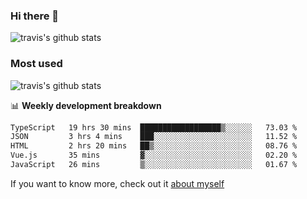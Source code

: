 ### Hi there 👋

<!--
**HondryTravis/HondryTravis** is a ✨ _special_ ✨ repository because its `README.md` (this file) appears on your GitHub profile.

Here are some ideas to get you started:

- 🔭 I’m currently working on ...
- 🌱 I’m currently learning ...
- 👯 I’m looking to collaborate on ...
- 🤔 I’m looking for help with ...
- 💬 Ask me about ...
- 📫 How to reach me: ...
- 😄 Pronouns: ...
- ⚡ Fun fact: ...
-->

![travis's github stats](https://github-readme-stats.vercel.app/api?username=HondryTravis&hide=stars)
### Most used
![travis's github stats](https://github-readme-stats.anuraghazra1.vercel.app/api/top-langs/?username=HondryTravis&layout=compact&hide_title=true)

📊 **Weekly development breakdown**

<!--START_SECTION:waka-->

```txt
TypeScript   19 hrs 30 mins  ██████████████████▒░░░░░░   73.03 %
JSON         3 hrs 4 mins    ███░░░░░░░░░░░░░░░░░░░░░░   11.52 %
HTML         2 hrs 20 mins   ██▒░░░░░░░░░░░░░░░░░░░░░░   08.76 %
Vue.js       35 mins         ▓░░░░░░░░░░░░░░░░░░░░░░░░   02.20 %
JavaScript   26 mins         ▒░░░░░░░░░░░░░░░░░░░░░░░░   01.67 %
```

<!--END_SECTION:waka-->

If you want to know more, check out it [about myself](https://hondrytravis.github.io/)
